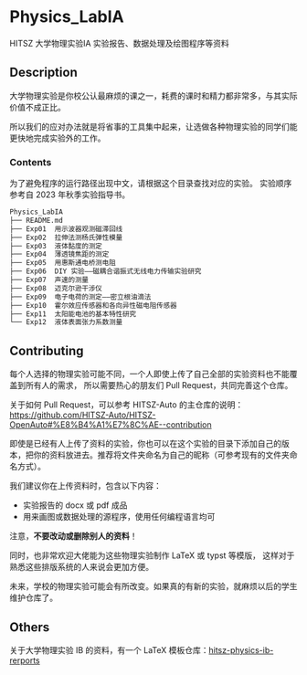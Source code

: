 # Physics_LabIA

HITSZ 大学物理实验IA 实验报告、数据处理及绘图程序等资料

## Description

大学物理实验是你校公认最麻烦的课之一，耗费的课时和精力都非常多，与其实际价值不成正比。

所以我们的应对办法就是将省事的工具集中起来，让选做各种物理实验的同学们能更快地完成实验外的工作。

### Contents

为了避免程序的运行路径出现中文，请根据这个目录查找对应的实验。
实验顺序参考自 2023 年秋季实验指导书。

```bash
Physics_LabIA
├── README.md
├── Exp01  用示波器观测磁滞回线
├── Exp02  拉伸法测杨氏弹性模量
├── Exp03  液体黏度的测定
├── Exp04  薄透镜焦距的测定
├── Exp05  用惠斯通电桥测电阻
├── Exp06  DIY 实验——磁耦合谐振式无线电力传输实验研究
├── Exp07  声速的测量
├── Exp08  迈克尔逊干涉仪
├── Exp09  电子电荷的测定——密立根油滴法
├── Exp10  霍尔效应传感器和各向异性磁电阻传感器
├── Exp11  太阳能电池的基本特性研究
└── Exp12  液体表面张力系数测量
```

## Contributing

每个人选择的物理实验可能不同，一个人即使上传了自己全部的实验资料也不能覆盖到所有人的需求，
所以需要热心的朋友们 Pull Request，共同完善这个仓库。

关于如何 Pull Request，可以参考 HITSZ-Auto 的主仓库的说明：https://github.com/HITSZ-Auto/HITSZ-OpenAuto#%E8%B4%A1%E7%8C%AE--contribution

即使是已经有人上传了资料的实验，你也可以在这个实验的目录下添加自己的版本，把你的资料放进去。推荐将文件夹命名为自己的昵称（可参考现有的文件夹命名方式）。

我们建议你在上传资料时，包含以下内容：

- 实验报告的 docx 或 pdf 成品
- 用来画图或数据处理的源程序，使用任何编程语言均可

注意，**不要改动或删除别人的资料**！

同时，也非常欢迎大佬能为这些物理实验制作 LaTeX 或 typst 等模版，
这样对于熟悉这些排版系统的人来说会更加方便。

未来，学校的物理实验可能会有所改变。如果真的有新的实验，就麻烦以后的学生维护仓库了。

## Others

关于大学物理实验 IB 的资料，有一个 LaTeX 模板仓库：[hitsz-physics-ib-rerports](https://github.com/LittleYe233/hitsz-physics-ib-reports)
